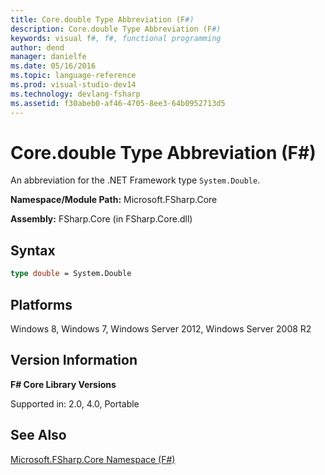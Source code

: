 ```yaml
---
title: Core.double Type Abbreviation (F#)
description: Core.double Type Abbreviation (F#)
keywords: visual f#, f#, functional programming
author: dend
manager: danielfe
ms.date: 05/16/2016
ms.topic: language-reference
ms.prod: visual-studio-dev14
ms.technology: devlang-fsharp
ms.assetid: f30abeb0-af46-4705-8ee3-64b0952713d5 
---
```


# Core.double Type Abbreviation (F#)

An abbreviation for the .NET Framework type `System.Double`.

**Namespace/Module Path:** Microsoft.FSharp.Core

**Assembly:** FSharp.Core (in FSharp.Core.dll)


## Syntax

```fsharp
type double = System.Double
```

## Platforms
Windows 8, Windows 7, Windows Server 2012, Windows Server 2008 R2


## Version Information
**F# Core Library Versions**

Supported in: 2.0, 4.0, Portable

## See Also
[Microsoft.FSharp.Core Namespace &#40;F&#35;&#41;](Microsoft.FSharp.Core-Namespace-%5BFSharp%5D.md)